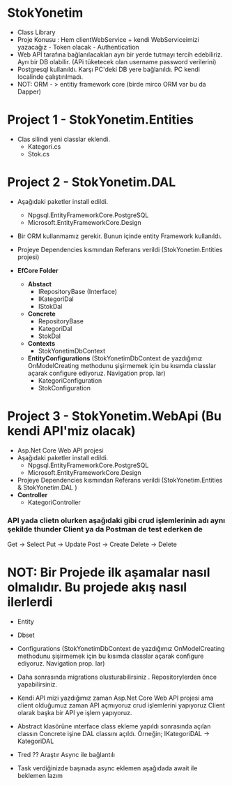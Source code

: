 # StokYonetim
- Class Library 
- Proje Konusu : Hem clientWebService + kendi WebServiceimizi yazacağız - Token olacak - Authentication 
- Web APİ tarafına bağlanılacakları ayrı bir yerde tutmayı tercih edebiliriz. Ayrı bir DB olabilir. (APi tüketecek olan username password verilerini)
- Postgresql kullanıldı. Karşı PC'deki DB yere bağlanıldı. PC kendi localinde çalıştırılmadı.
- NOT: ORM - > entitiy framework core (birde mirco ORM var bu da Dapper)

# Project 1 - StokYonetim.Entities
- Clas silindi yeni classlar eklendi.
  - Kategori.cs
  - Stok.cs
  
# Project 2 - StokYonetim.DAL
- Aşağıdaki paketler install edildi.
  - Npgsql.EntityFrameworkCore.PostgreSQL
  - Microsoft.EntityFrameworkCore.Design

- Bir ORM kullanmamız gerekir. Bunun içinde entity Framework kullanıldı.
- Projeye Dependencies kısmından Referans verildi (StokYonetim.Entities projesi)

- **EfCore Folder**
  - **Abstact**
    - IRepositoryBase (Interface)
    - IKategoriDal
    - IStokDal
  - **Concrete**
    - RepositoryBase
    - KategoriDal
    - StokDal
  - **Contexts**
    - StokYonetimDbContext
  - **EntityConfigurations** (StokYonetimDbContext de yazdığımız OnModelCreating methodunu şişirmemek için bu kısımda classlar açarak configure ediyoruz. Navigation prop. lar)
    - KategoriConfiguration  
    - StokConfiguration
    
# Project 3 - StokYonetim.WebApi (Bu kendi API'miz olacak)
- Asp.Net Core Web API projesi
- Aşağıdaki paketler install edildi.
  - Npgsql.EntityFrameworkCore.PostgreSQL
  - Microsoft.EntityFrameworkCore.Design
- Projeye Dependencies kısmından Referans verildi (StokYonetim.Entities & StokYonetim.DAL )
- **Controller**
  - KategoriController




### API yada clietn olurken aşağıdaki gibi crud işlemlerinin adı aynı şekilde thunder Client ya da Postman de test ederken de
Get -> Select
Put -> Update
Post -> Create
Delete -> Delete
    
 # NOT: Bir Projede ilk aşamalar nasıl olmalıdır. Bu projede akış nasıl ilerlerdi
- Entity
- Dbset
- Configurations (StokYonetimDbContext de yazdığımız OnModelCreating methodunu şişirmemek için bu kısımda classlar açarak configure ediyoruz. Navigation prop. lar)
- Daha sonrasında migrations olusturabilirsiniz . Repositorylerden önce yapabilirsiniz.

- Kendi API mizi yazdığımız zaman Asp.Net Core Web API projesi ama client olduğumuz zaman API açmıyoruz crud işlemlerini yapıyoruz Client olarak başka bir API ye işlem yapıyoruz.

- Abstract klasörüne ınterface class ekleme yapıldı sonrasında açılan classın Concrete işine DAL classını açıldı. Örneğin; IKategoriDAL -> KategoriDAL
- Tred ?? Araştır Async ile bağlantılı 
- Task verdiğinizde başınada async eklemen aşağıdada await ile beklemen lazım
